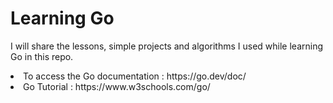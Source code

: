 # Learning Go
I will share the lessons, simple projects and algorithms I used while learning Go in this repo.<br/>
<li>To access the Go documentation : https://go.dev/doc/ </li>
<li> Go Tutorial : https://www.w3schools.com/go/ </li>
